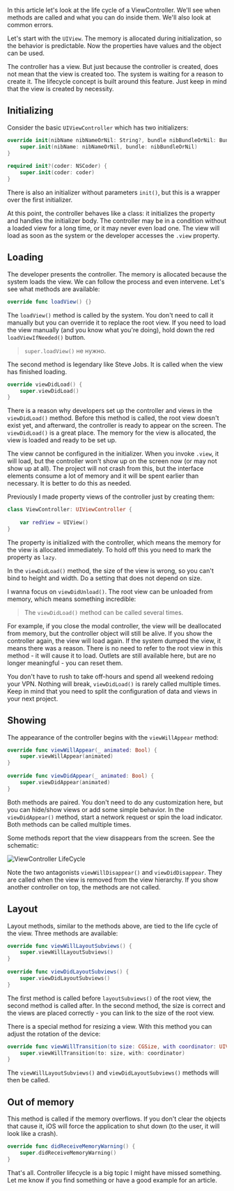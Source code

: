 In this article let's look at the life cycle of a ViewController. We'll see when methods are called and what you can do inside them. We'll also look at common errors.

Let's start with the `UIView`. The memory is allocated during initialization, so the behavior is predictable. Now the properties have values and the object can be used.

The controller has a view. But just because the controller is created, does not mean that the view is created too. The system is waiting for a reason to create it. The lifecycle concept is built around this feature. Just keep in mind that the view is created by necessity.

## Initializing

Consider the basic `UIViewController` which has two initializers:

```swift
override init(nibName nibNameOrNil: String?, bundle nibBundleOrNil: Bundle?) {
    super.init(nibName: nibNameOrNil, bundle: nibBundleOrNil)
}
    
required init?(coder: NSCoder) {
    super.init(coder: coder)
}
```

There is also an initializer without parameters `init()`, but this is a wrapper over the first initializer.

At this point, the controller behaves like a class: it initializes the property and handles the initializer body. The controller may be in a condition without a loaded view for a long time, or it may never even load one. The view will load as soon as the system or the developer accesses the `.view` property.

## Loading

The developer presents the controller. The memory is allocated because the system loads the view. We can follow the process and even intervene. Let's see what methods are available:

```swift
override func loadView() {}
```

The `loadView()` method is called by the system. You don't need to call it manually but you can override it to replace the root view. If you need to load the view manually (and you know what you're doing), hold down the red `loadViewIfNeeded()` button.

> `super.loadView()` не нужно.

The second method is legendary like Steve Jobs. It is called when the view has finished loading.

```swift
override viewDidLoad() {
    super.viewDidLoad()
}
```

There is a reason why developers set up the controller and views in the `viewDidLoad()` method. Before this method is called, the root view doesn't exist yet, and afterward, the controller is ready to appear on the screen. The `viewDidLoad()` is a great place. The memory for the view is allocated, the view is loaded and ready to be set up.

The view cannot be configured in the initializer. When you invoke `.view`, it will load, but the controller won't show up on the screen now (or may not show up at all). The project will not crash from this, but the interface elements consume a lot of memory and it will be spent earlier than necessary. It is better to do this as needed.

Previously I made property views of the controller just by creating them:

```swift
class ViewController: UIViewController {
    
    var redView = UIView()
}
```

The property is initialized with the controller, which means the memory for the view is allocated immediately. To hold off this you need to mark the property as `lazy`.

In the `viewDidLoad()` method, the size of the view is wrong, so you can't bind to height and width. Do a setting that does not depend on size.

I wanna focus on `viewDidUnload()`. The root view can be unloaded from memory, which means something incredible:

>The `viewDidLoad()` method can be called several times.

For example, if you close the modal controller, the view will be deallocated from memory, but the controller object will still be alive. If you show the controller again, the view will load again. If the system dumped the view, it means there was a reason. There is no need to refer to the root view in this method - it will cause it to load. Outlets are still available here, but are no longer meaningful - you can reset them.

You don't have to rush to take off-hours and spend all weekend redoing your VPN. Nothing will break, `viewDidLoad()` is rarely called multiple times. Keep in mind that you need to split the configuration of data and views in your next project.

## Showing

The appearance of the controller begins with the `viewWillAppear` method:

```swift
override func viewWillAppear(_ animated: Bool) {
    super.viewWillAppear(animated)
}
    
override func viewDidAppear(_ animated: Bool) {
    super.viewDidAppear(animated)
}
```

Both methods are paired. You don't need to do any customization here, but you can hide/show views or add some simple behavior. In the `viewDidAppear()` method, start a network request or spin the load indicator. Both methods can be called multiple times.

Some methods report that the view disappears from the screen. See the schematic:

![ViewController LifeCycle](https://cdn.sparrowcode.io/tutorials/uiviewcontroller-lifecycle/header.jpg)

Note the two antagonists `viewWillDisappear()` and `viewDidDisappear`. They are called when the view is removed from the view hierarchy. If you show another controller on top, the methods are not called.

## Layout

Layout methods, similar to the methods above, are tied to the life cycle of the view. Three methods are available:

```swift
override func viewWillLayoutSubviews() {
    super.viewWillLayoutSubviews()
}
    
override func viewDidLayoutSubviews() {
    super.viewDidLayoutSubviews()
}
```

The first method is called before `layoutSubviews()` of the root view, the second method is called after. In the second method, the size is correct and the views are placed correctly - you can link to the size of the root view.

There is a special method for resizing a view. With this method you can adjust the rotation of the device:

```swift
override func viewWillTransition(to size: CGSize, with coordinator: UIViewControllerTransitionCoordinator) {
    super.viewWillTransition(to: size, with: coordinator)
}
```

The `viewWillLayoutSubviews()` and `viewDidLayoutSubviews()` methods will then be called.

## Out of memory

This method is called if the memory overflows. If you don't clear the objects that cause it, iOS will force the application to shut down (to the user, it will look like a crash).

```swift
override func didReceiveMemoryWarning() {
    super.didReceiveMemoryWarning()
}
```

That's all. Controller lifecycle is a big topic I might have missed something. Let me know if you find something or have a good example for an article.
